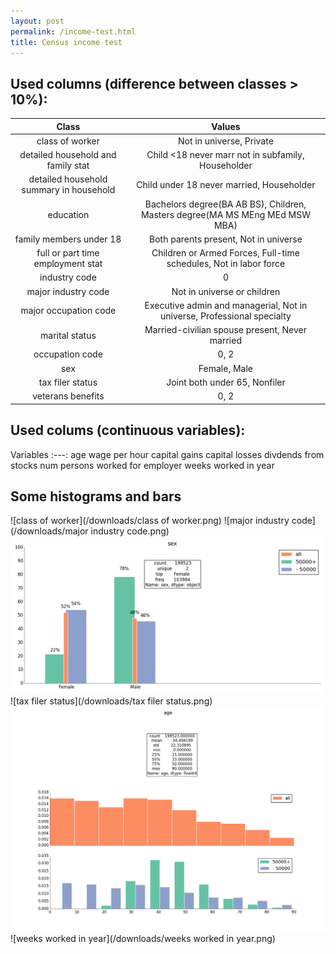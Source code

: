 ```yaml
---
layout: post
permalink: /income-test.html
title: Census income test
---
```


## Used columns (difference between classes > 10%):

Class|Values
:---:|:---:
class of worker|Not in universe, Private
detailed household and family stat|Child <18 never marr not in subfamily, Householder
detailed household summary in household|Child under 18 never married, Householder
education|Bachelors degree(BA AB BS), Children, Masters degree(MA MS MEng MEd MSW MBA)
family members under 18|Both parents present, Not in universe
full or part time employment stat|Children or Armed Forces, Full-time schedules, Not in labor force
industry code|0
major industry code|Not in universe or children
major occupation code|Executive admin and managerial, Not in universe, Professional specialty
marital status|Married-civilian spouse present, Never married
occupation code|0, 2
sex|Female, Male
tax filer status|Joint both under 65, Nonfiler
veterans benefits|0, 2

## Used colums (continuous variables):

Variables
:---:
age
wage per hour
capital gains
capital losses
divdends from stocks
num persons worked for employer
weeks worked in year

## Some histograms and bars

![class of worker](/downloads/class of worker.png)
![major industry code](/downloads/major industry code.png)
![sex](/downloads/sex.png)
![tax filer status](/downloads/tax filer status.png)
![age](/downloads/age.png)
![weeks worked in year](/downloads/weeks worked in year.png)
